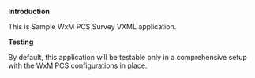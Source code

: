 **Introduction**

This is Sample WxM PCS Survey VXML application.


**Testing**

By default, this application will be testable only in a comprehensive setup with the WxM PCS configurations in place. 
